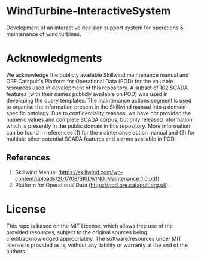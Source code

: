 # WindTurbine-InteractiveSystem
Development of an interactive decision support system for operations &amp; maintenance of wind turbines.



# Acknowledgments
We acknowledge the publicly available Skillwind maintenance manual and ORE Catapult's Platform for Operational Data (POD) for the valuable resources used in development of this repository.
A subset of 102 SCADA features (with their names publicly available on POD) was used in developing the query templates. The maintenance actions segment is used to organise the information present in the Skillwind manual into a domain-specific ontology. Due to confidentiality reasons, we have not provided the numeric values and complete SCADA corpus, but only released information which is presently in the public domain in this repository. More information can be found in references (1) for the maintenance action manual and (2) for multiple other potential SCADA features and alarms available in POD.


## References
1. Skillwind Manual (https://skillwind.com/wp-content/uploads/2017/08/SKILWIND_Maintenance_1.0.pdf) 
2. Platform for Operational Data (https://pod.ore.catapult.org.uk). 

# License

This repo is based on the MIT License, which allows free use of the provided resources, subject to the original sources being credit/acknowledged appropriately. The software/resources under MIT license is provided as is, without any liability or warranty at the end of the authors.
